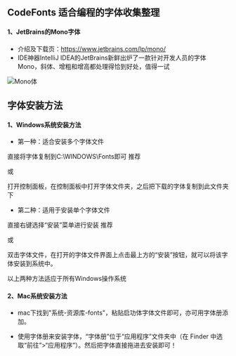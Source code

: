 ## CodeFonts 适合编程的字体收集整理

#### 1、JetBrains的Mono字体
 * 介绍及下载页：https://www.jetbrains.com/lp/mono/
 * IDE神器IntelliJ IDEA的JetBrains新鲜出炉了一款针对开发人员的字体Mono，斜体、增粗和增高都处理得恰到好处，值得一试

  ![Mono体](https://github.com/hhbart/CodeFonts/raw/master/JetBrains/Mono-python.png)


## 字体安装方法
#### 1、Windows系统安装方法
 * 第一种：适合安装多个字体文件

直接将字体复制到C:\WINDOWS\Fonts即可 推荐

或

打开控制面板，在控制面板中打开字体文件夹，之后把下载的字体复制到此文件夹下

 * 第二种：适用于安装单个字体文件
 
直接右键选择“安装”菜单进行安装 推荐

或

双击字体文件，在打开的字体文件界面上点击最上方的“安装”按钮，就可以将该字体安装到系统中。

以上两种方法适应于所有Windows操作系统




#### 2、Mac系统安装方法

 * mac下找到"系统-资源库-fonts"，粘贴启功体字体文件即可，亦可用字体册添加。

 * 使用字体册来安装字体，“字体册”位于“应用程序”文件夹中（在 Finder 中选取“前往”>“应用程序”）。然后把字体直接拖进去安装即可！

